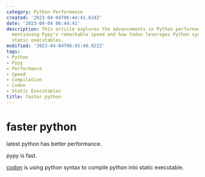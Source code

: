 ```yaml
---
category: Python Performance
created: '2023-04-04T06:44:41.624Z'
date: '2023-04-04 06:44:41'
description: This article explores the advancements in Python performance, specifically
  mentioning Pypy's remarkable speed and how Codon leverages Python syntax to generate
  static executables.
modified: '2023-04-04T06:45:46.922Z'
tags:
- Python
- Pypy
- Performance
- Speed
- Compilation
- Codon
- Static Executables
title: faster python
---
```


# faster python

latest python has better performance.

pypy is fast.

[codon](https://docs.exaloop.io/codon/) is using python syntax to compile python into static executable.
